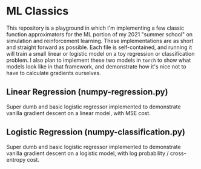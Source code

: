 # ML Classics
This repository is a playground in which I'm implementing a few classic function approximators for the ML portion of my 2021 "summer school" on simulation and reinforcement learning. These implementations are as short and straight forward as possible. Each file is self-contained, and running it will train a small linear or logistic model on a toy regression or classification problem. I also plan to implement these two models in `torch` to show what models look like in that framework, and demonstrate how it's nice not to have to calculate gradients ourselves.

## Linear Regression (numpy-regression.py)

Super dumb and basic logistic regressor implemented to demonstrate vanilla gradient descent on a linear model, with MSE cost.

## Logistic Regression (numpy-classification.py)

Super dumb and basic logistic regressor implemented to demonstrate vanilla gradient descent on a logistic model, with log probability / cross-entropy cost.
